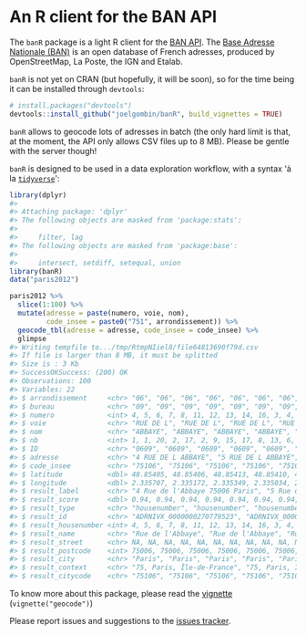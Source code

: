 
<!-- README.md is generated from README.Rmd. Please edit that file -->
An R client for the BAN API
===========================

The `banR` package is a light R client for the [BAN API](https://adresse.data.gouv.fr/api/). The [Base Adresse Nationale (BAN)](https://adresse.data.gouv.fr/) is an open database of French adresses, produced by OpenStreetMap, La Poste, the IGN and Etalab.

`banR` is not yet on CRAN (but hopefully, it will be soon), so for the time being it can be installed through `devtools`:

``` r
# install.packages("devtools")
devtools::install_github("joelgombin/banR", build_vignettes = TRUE)
```

`banR` allows to geocode lots of adresses in batch (the only hard limit is that, at the moment, the API only allows CSV files up to 8 MB). Please be gentle with the server though!

`banR` is designed to be used in a data exploration workflow, with a syntax 'à la [`tidyverse`](http://tidyverse.org)':

``` r
library(dplyr)
#> 
#> Attaching package: 'dplyr'
#> The following objects are masked from 'package:stats':
#> 
#>     filter, lag
#> The following objects are masked from 'package:base':
#> 
#>     intersect, setdiff, setequal, union
library(banR)
data("paris2012")

paris2012 %>%
  slice(1:100) %>%
  mutate(adresse = paste(numero, voie, nom),
         code_insee = paste0("751", arrondissement)) %>% 
  geocode_tbl(adresse = adresse, code_insee = code_insee) %>%
  glimpse
#> Writing tempfile to.../tmp/RtmpNIiel8/file64813690f79d.csv
#> If file is larger than 8 MB, it must be splitted
#> Size is : 3 Kb
#> SuccessOKSuccess: (200) OK
#> Observations: 100
#> Variables: 22
#> $ arrondissement     <chr> "06", "06", "06", "06", "06", "06", "06", "...
#> $ bureau             <chr> "09", "09", "09", "09", "09", "09", "09", "...
#> $ numero             <int> 4, 5, 6, 7, 8, 11, 12, 13, 14, 16, 3, 4, 5,...
#> $ voie               <chr> "RUE DE L", "RUE DE L", "RUE DE L", "RUE DE...
#> $ nom                <chr> "ABBAYE", "ABBAYE", "ABBAYE", "ABBAYE", "AB...
#> $ nb                 <int> 1, 1, 20, 2, 17, 2, 9, 15, 17, 8, 13, 6, 6,...
#> $ ID                 <chr> "0609", "0609", "0609", "0609", "0609", "06...
#> $ adresse            <chr> "4 RUE DE L ABBAYE", "5 RUE DE L ABBAYE", "...
#> $ code_insee         <chr> "75106", "75106", "75106", "75106", "75106"...
#> $ latitude           <dbl> 48.85405, 48.85406, 48.85413, 48.85410, 48....
#> $ longitude          <dbl> 2.335707, 2.335172, 2.335349, 2.335034, 2.3...
#> $ result_label       <chr> "4 Rue de l'Abbaye 75006 Paris", "5 Rue de ...
#> $ result_score       <dbl> 0.94, 0.94, 0.94, 0.94, 0.94, 0.94, 0.94, 0...
#> $ result_type        <chr> "housenumber", "housenumber", "housenumber"...
#> $ result_id          <chr> "ADRNIVX_0000000270779523", "ADRNIVX_000000...
#> $ result_housenumber <int> 4, 5, 6, 7, 8, 11, 12, 13, 14, 16, 3, 4, 5,...
#> $ result_name        <chr> "Rue de l'Abbaye", "Rue de l'Abbaye", "Rue ...
#> $ result_street      <chr> NA, NA, NA, NA, NA, NA, NA, NA, NA, NA, NA,...
#> $ result_postcode    <int> 75006, 75006, 75006, 75006, 75006, 75006, 7...
#> $ result_city        <chr> "Paris", "Paris", "Paris", "Paris", "Paris"...
#> $ result_context     <chr> "75, Paris, Île-de-France", "75, Paris, Île...
#> $ result_citycode    <chr> "75106", "75106", "75106", "75106", "75106"...
```

To know more about this package, please read the [vignette](./inst/doc/geocode.md) (`vignette("geocode")`)

Please report issues and suggestions to the [issues tracker](https://github.com/joelgombin/banR/issues).

